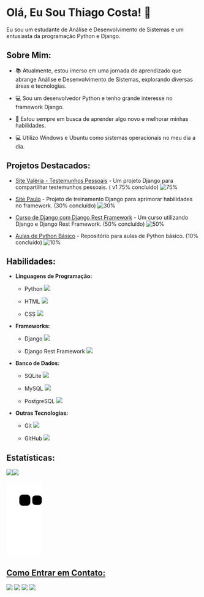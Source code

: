 # Olá, Eu Sou Thiago Costa! 👋

Eu sou um estudante de Análise e Desenvolvimento de Sistemas e um entusiasta da programação Python e Django.
<div>


  ## Sobre Mim:

  - 📚 Atualmente, estou imerso em uma jornada de aprendizado que abrange Análise e Desenvolvimento de Sistemas, explorando diversas áreas e tecnologias.

  - 💻 Sou um desenvolvedor Python e tenho grande interesse no framework Django.

  - 🌱 Estou sempre em busca de aprender algo novo e melhorar minhas habilidades.

  -  💻 Utilizo Windows e Ubuntu como sistemas operacionais no meu dia a dia.
</div>

<div>

  ## Projetos Destacados:
  - [Site Valéria - Testemunhos Pessoais](https://github.com/ThiagoCostaD/SiteValeria) - Um projeto Django para compartilhar testemunhos pessoais. ( v1 75% concluído) ![75%](https://progress-bar.dev/75)

  - [Site Paulo](https://github.com/ThiagoCostaD/SitePaulo) - Projeto de treinamento Django para aprimorar habilidades no framework. (30% concluído) ![30%](https://progress-bar.dev/30)

  - [Curso de Django com Django Rest Framework](https://github.com/ThiagoCostaD/CursoDeDjango) - Um curso utilizando Django e Django Rest Framework. (50% concluído) ![50%](https://progress-bar.dev/50)

  - [Aulas de Python Básico](https://github.com/ThiagoCostaD/Aulas_Python) - Repositório para aulas de Python básico. (10% concluído) ![10%](https://progress-bar.dev/10)
</div>

<div>

  ## Habilidades:

  <div>

  - **Linguagens de Programação:**
    - Python <img src="https://cdn.jsdelivr.net/gh/devicons/devicon/icons/python/python-original.svg" width="20" />

    - HTML <img src="https://cdn.jsdelivr.net/gh/devicons/devicon/icons/html5/html5-original.svg" width="20"/>

    - CSS <img src="https://cdn.jsdelivr.net/gh/devicons/devicon/icons/css3/css3-original.svg" width="20"/>
  </div>
  <div>

  - **Frameworks:**
    - Django <img src="https://cdn.jsdelivr.net/gh/devicons/devicon/icons/django/django-plain.svg" width="20" />

    - Django Rest Framework <img src="https://cdn.jsdelivr.net/gh/devicons/devicon/icons/django/django-plain.svg" width="20" />
  </div>
  <div>

  - **Banco de Dados:**
    - SQLite <img src="https://cdn.jsdelivr.net/gh/devicons/devicon/icons/sqlite/sqlite-original.svg" width="20" />

    - MySQL <img src="https://cdn.jsdelivr.net/gh/devicons/devicon/icons/mysql/mysql-original.svg" width="20"/>

    - PostgreSQL <img src="https://cdn.jsdelivr.net/gh/devicons/devicon/icons/postgresql/postgresql-original.svg" width="20" />
  </div>
  <div>

  - **Outras Tecnologias:**
    - Git <img src="https://cdn.jsdelivr.net/gh/devicons/devicon/icons/git/git-original.svg" width="20" />

    - GitHub <img src="https://cdn.jsdelivr.net/gh/devicons/devicon/icons/github/github-original.svg" width="20" />
  </div>
</div>

<div>

  ## Estatísticas:

  <a href="https://github.com/ThiagoCostaD">
  <img loading="lazy" height="180em" src="https://github-readme-stats.vercel.app/api/top-langs/?username=ThiagoCostaD&layout=compact&langs_count=7&theme=dracula"/><img loading="lazy" height="180em" src="https://github-readme-stats.vercel.app/api?username=ThiagoCostaD&show_icons=true&theme=dracula&include_all_commits=true&count_private=true"/>

  ![Snake animation](https://github.com/ThiagoCostaD/ThiagoCostaD/blob/output/github-contribution-grid-snake.svg)
</div>

## Como Entrar em Contato:

<div>

  <a href="https://www.youtube.com/channel/UC_6vnFWiuP_fKq5P0ApCcGg" target="_blank"><img loading="lazy" src="https://img.shields.io/badge/YouTube-FF0000?style=for-the-badge&logo=youtube&logoColor=white" target="_blank"></a>
  <a href = "mailto:thiagoocdiniz@gmail.com"><img loading="lazy" src="https://img.shields.io/badge/Gmail-D14836?style=for-the-badge&logo=gmail&logoColor=white" target="_blank"></a>
  <a href="https://www.linkedin.com/in/thiagocostadiniz/" target="_blank"><img loading="lazy" src="https://img.shields.io/badge/-LinkedIn-%230077B5?style=for-the-badge&logo=linkedin&logoColor=white" target="_blank"></a>
  <a href="https://twitter.com/CostaThiagoD" target="_blanck"><img loading="lazy" src="https://img.shields.io/badge/Twitter-1DA1F2?style=for-the-badge&logo=twitter&logoColor=white" target="_blank"><a>
    <!--<a href="ttps://www.instagram.com/thiagocostadiniz/" target="_blank"><img loading="lazy" src="https://img.shields.io/badge/-Instagram-%23E4405F?style=for-the-badge&logo=instagram&logoColor=white" target="_blank"></a> -->
</div>
